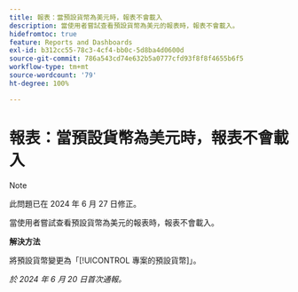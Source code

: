```yaml
---
title: 報表：當預設貨幣為美元時，報表不會載入
description: 當使用者嘗試查看預設貨幣為美元的報表時，報表不會載入。
hidefromtoc: true
feature: Reports and Dashboards
exl-id: b312cc55-78c3-4cf4-bb0c-5d8ba4d0600d
source-git-commit: 786a543cd74e632b5a0777cfd93f8f8f4655b6f5
workflow-type: tm+mt
source-wordcount: '79'
ht-degree: 100%

---
```


# 報表：當預設貨幣為美元時，報表不會載入

>[!NOTE]
>
>此問題已在 2024 年 6 月 27 日修正。

當使用者嘗試查看預設貨幣為美元的報表時，報表不會載入。

**解決方法**

將預設貨幣變更為「[!UICONTROL 專案的預設貨幣]」。

_於 2024 年 6 月 20 日首次通報。_
